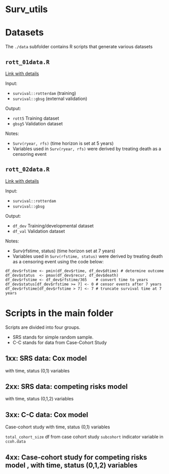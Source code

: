 # Surv_utils

# Datasets 

The `./data` subfolder contains R scripts that generate various datasets

##  `rott_01data.R`

[Link with details](https://github.com/danielegiardiello/Prediction_performance_survival/blob/main/01_predsurv_minimal.R)

Input: 

* `survival::rotterdam` (training)
* `survival::gbsg` (external validation)

Output:

* `rott5` Training dataset 
* `gbsg5` Validation dataset 

Notes: 

* `Surv(ryear, rfs)` (time horizon is set at 5 years)
* Variables used in `Surv(ryear, rfs)` were derived by treating death as a censoring event
 

##  `rott_02data.R`

[Link with details](https://missingdatasolutions.rbind.io/2021/02/cox-external-validation/)


Input: 

* `survival::rotterdam`
* `survival::gbsg`

Output:

* `df_dev` Training/developmental dataset 
* `df_val` Validation dataset 

Notes: 

* Surv(rfstime, status) (time horizon set at 7 years)
* Variables used in `Surv(rfstime, status)` were derived by treating death as a censoring event 
   using the code below:

```
df_dev$rfstime <- pmin(df_dev$rtime, df_dev$dtime) # determine outcome
df_dev$status  <- pmax(df_dev$recur, df_dev$death)
df_dev$rfstime <- df_dev$rfstime/365    # convert time to years
df_dev$status[df_dev$rfstime >= 7] <- 0 # censor events after 7 years
df_dev$rfstime[df_dev$rfstime > 7] <- 7 # truncate survival time at 7 years
```   


#  Scripts in the main folder

Scripts are divided into four groups. 

* SRS stands for  simple random sample.
* C-C stands for data from Case-Cohort Study

## 1xx:  SRS data: Cox model

with time, status (0,1) variables


## 2xx:  SRS data: competing risks model 

with time, status (0,1,2) variables

## 3xx:  C-C data: Cox model

Case-cohort study with time, status (0,1) variables 

`total_cohort_size`
df from case cohort study
`subcohort` indicator variable in `ccoh.data`

## 4xx:   Case-cohort study for competing risks model , with time, status (0,1,2) variables